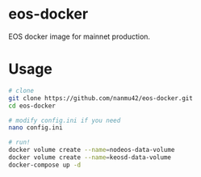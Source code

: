 # eos-docker


EOS docker image for mainnet production.


# Usage

```bash
# clone
git clone https://github.com/nanmu42/eos-docker.git
cd eos-docker

# modify config.ini if you need
nano config.ini

# run!
docker volume create --name=nodeos-data-volume
docker volume create --name=keosd-data-volume
docker-compose up -d
```

